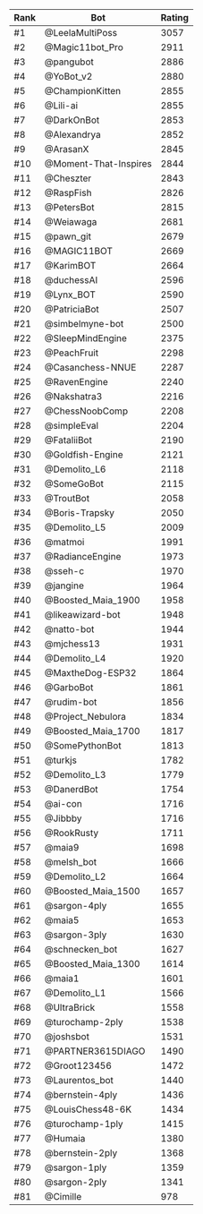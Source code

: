 Rank|Bot|Rating
---|---|---
#1|@LeelaMultiPoss|3057
#2|@Magic11bot_Pro|2911
#3|@pangubot|2886
#4|@YoBot_v2|2880
#5|@ChampionKitten|2855
#6|@Lili-ai|2855
#7|@DarkOnBot|2853
#8|@Alexandrya|2852
#9|@ArasanX|2845
#10|@Moment-That-Inspires|2844
#11|@Cheszter|2843
#12|@RaspFish|2826
#13|@PetersBot|2815
#14|@Weiawaga|2681
#15|@pawn_git|2679
#16|@MAGIC11BOT|2669
#17|@KarimBOT|2664
#18|@duchessAI|2596
#19|@Lynx_BOT|2590
#20|@PatriciaBot|2507
#21|@simbelmyne-bot|2500
#22|@SleepMindEngine|2375
#23|@PeachFruit|2298
#24|@Casanchess-NNUE|2287
#25|@RavenEngine|2240
#26|@Nakshatra3|2216
#27|@ChessNoobComp|2208
#28|@simpleEval|2204
#29|@FataliiBot|2190
#30|@Goldfish-Engine|2121
#31|@Demolito_L6|2118
#32|@SomeGoBot|2115
#33|@TroutBot|2058
#34|@Boris-Trapsky|2050
#35|@Demolito_L5|2009
#36|@matmoi|1991
#37|@RadianceEngine|1973
#38|@sseh-c|1970
#39|@jangine|1964
#40|@Boosted_Maia_1900|1958
#41|@likeawizard-bot|1948
#42|@natto-bot|1944
#43|@mjchess13|1931
#44|@Demolito_L4|1920
#45|@MaxtheDog-ESP32|1864
#46|@GarboBot|1861
#47|@rudim-bot|1856
#48|@Project_Nebulora|1834
#49|@Boosted_Maia_1700|1817
#50|@SomePythonBot|1813
#51|@turkjs|1782
#52|@Demolito_L3|1779
#53|@DanerdBot|1754
#54|@ai-con|1716
#55|@Jibbby|1716
#56|@RookRusty|1711
#57|@maia9|1698
#58|@melsh_bot|1666
#59|@Demolito_L2|1664
#60|@Boosted_Maia_1500|1657
#61|@sargon-4ply|1655
#62|@maia5|1653
#63|@sargon-3ply|1630
#64|@schnecken_bot|1627
#65|@Boosted_Maia_1300|1614
#66|@maia1|1601
#67|@Demolito_L1|1566
#68|@UltraBrick|1558
#69|@turochamp-2ply|1538
#70|@joshsbot|1531
#71|@PARTNER3615DIAGO|1490
#72|@Groot123456|1472
#73|@Laurentos_bot|1440
#74|@bernstein-4ply|1436
#75|@LouisChess48-6K|1434
#76|@turochamp-1ply|1415
#77|@Humaia|1380
#78|@bernstein-2ply|1368
#79|@sargon-1ply|1359
#80|@sargon-2ply|1341
#81|@Cimille|978
